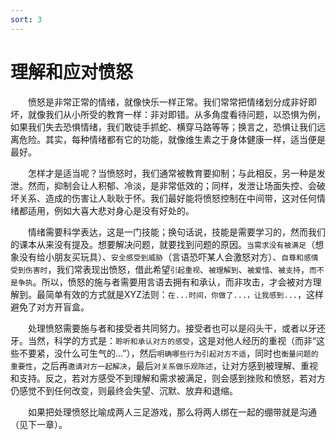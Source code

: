 ```yaml
---
sort: 3
---
```


# 理解和应对愤怒

&emsp;&emsp;愤怒是非常正常的情绪，就像快乐一样正常。我们常常把情绪划分成非好即坏，就像我们从小所受的教育一样：非对即错。从多角度看待问题，以恐惧为例，如果我们失去恐惧情绪，我们敢徒手抓蛇、横穿马路等等；换言之，恐惧让我们远离危险。其实，每种情绪都有它的功能，就像维生素之于身体健康一样，适当便是最好。

&emsp;&emsp;怎样才是适当呢？当愤怒时，我们通常被教育要抑制；与此相反，另一种是发泄。然而，抑制会让人积郁、冷淡，是非常低效的；同样，发泄让场面失控、会破坏关系、造成的伤害让人耿耿于怀。我们最好能将愤怒控制在中间带，这对任何情绪都适用，例如大喜大悲对身心是没有好处的。

&emsp;&emsp;情绪需要科学表达，这是一门技能；换句话说，技能是需要学习的，然而我们的课本从来没有提及。想要解决问题，就要找到问题的原因。`当需求没有被满足`（想象没有给小朋友买玩具）、`安全感受到威胁`（言语恐吓某人会激怒对方）、`自尊和感情受到伤害时`，我们常表现出愤怒，借此希望`引起重视`、`被理解到`、`被爱惜`、`被支持`，`而不是争执`。所以，愤怒的施与者需要用言语去拥有和承认，而非攻击，才会被对方理解到。最简单有效的方式就是XYZ法则：``在...时间，你做了...，让我感到...``，这样避免了对方开盲盒。

&emsp;&emsp;处理愤怒需要施与者和接受者共同努力。接受者也可以是闷头干，或者以牙还牙。当然，科学的方式是：`聆听和承认对方的感受`，这是对他人经历的重视（而非“这些不要紧，没什么可生气的...”），然后`明确哪些行为引起对方不适`，同时也`衡量问题的重要性`，之后再`邀请对方一起解决`，最后`对关系做乐观陈述`，让对方感到被理解、重视和支持。反之，若对方感受不到理解和需求被满足，则会感到挫败和愤怒，若对方仍感觉不到任何改变，则最终会失望、沉默、放弃和退缩。

&emsp;&emsp;如果把处理愤怒比喻成两人三足游戏，那么将两人绑在一起的绷带就是沟通（见下一章）。
